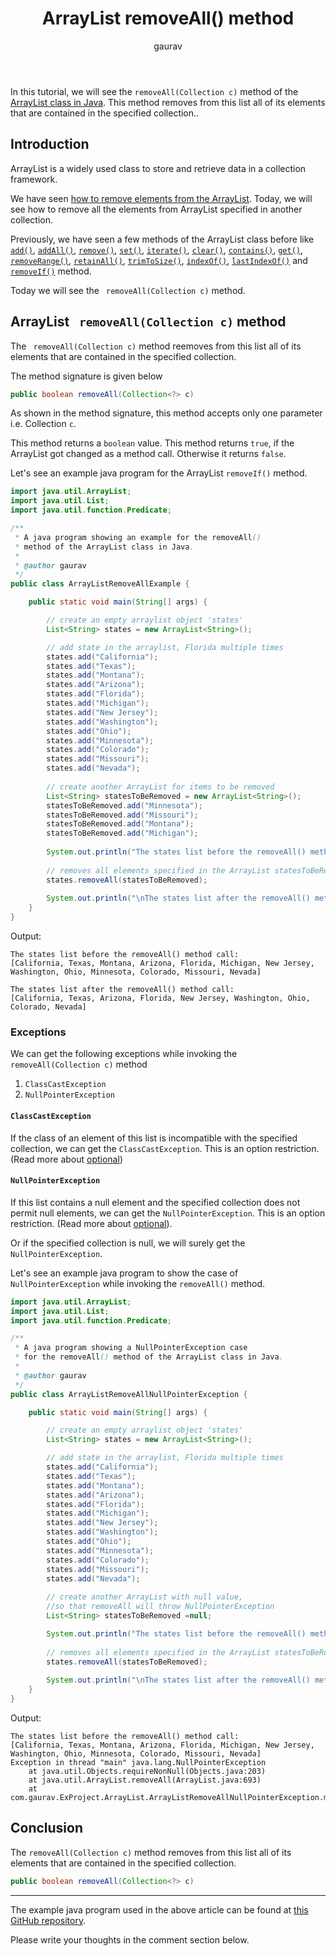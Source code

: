 ﻿---  
layout: post  
title: "ArrayList removeAll() method"  
author: gaurav  
categories: [Collections, ArrayList]  
description: "In this tutorial, we will see the removeAll(Collection c) method of the Arraylist class in Java."  
---
In this tutorial, we will see the `removeAll(Collection c)` method of the  [ArrayList class in Java](https://coderolls.com/arraylist-in-java/). This method removes from this list all of its elements that are contained in the specified collection..

## Introduction  
ArrayList is a widely used class to store and retrieve data in a collection framework.

We have seen [how to remove elements from the ArrayList](https://coderolls.com/remove-element-from-arraylist/). Today, we will see how to remove all the elements from ArrayList specified in another collection.                                                                                                                                                                                       

Previously, we have seen a few methods of the ArrayList class before like [`add()`](https://coderolls.com/add-element-in-arraylist/), [`addAll()`](http://https://coderolls.com/arraylist-addall-method-in-java/), [`remove()`](https://coderolls.com/remove-element-from-arraylist/), [`set()`](https://coderolls.com/change-element-in-arraylist/), [`iterate()`](https://coderolls.com/iterating-the-arraylist-in-java/), [`clear()`](https://coderolls.com/arraylist-clear-method-in-java/),  [`contains()`](https://coderolls.com/arraylist-contains-method), [`get()`](https://coderolls.com/arraylist-get-method), [`removeRange()`](https://coderolls.com/arraylist-removerange-method), [`retainAll()`](https://coderolls.com/arraylist-retainall-method),  [`trimToSize()`](https://coderolls.com/arraylist-trimtosize-method), [`indexOf()`](https://coderolls.com/arraylist-indexof-method),   [`lastIndexOf()`](https://coderolls.com/arraylist-lastindexof-method)  and [`removeIf()`](https://coderolls.com/arraylist-removeIf-method) method. 

Today we will see the ` removeAll(Collection c)` method.
  

## ArrayList ` removeAll(Collection c)` method  

The ` removeAll(Collection c)` method reemoves from this list all of its elements that are contained in the specified collection.

The method signature is given below

```java
public boolean removeAll(Collection<?> c)
```

As shown in the method signature, this method accepts only one parameter i.e. Collection `c`. 

This method returns a `boolean` value. This method returns `true`, if the ArrayList got changed as a method call. Otherwise it returns `false`. 

Let's see an example java program for the ArrayList `removeIf()` method.

```java
import java.util.ArrayList;
import java.util.List;
import java.util.function.Predicate;

/**
 * A java program showing an example for the removeAll()
 * method of the ArrayList class in Java.
 * 
 * @author gaurav
 */
public class ArrayListRemoveAllExample {

	public static void main(String[] args) {

		// create an empty arraylist object 'states'
		List<String> states = new ArrayList<String>();

		// add state in the arraylist, Florida multiple times
		states.add("California");
		states.add("Texas");
		states.add("Montana");
		states.add("Arizona");
		states.add("Florida");
		states.add("Michigan");
		states.add("New Jersey");
		states.add("Washington");
		states.add("Ohio");
		states.add("Minnesota");
		states.add("Colorado");
		states.add("Missouri");
		states.add("Nevada");		
		
		// create another ArrayList for items to be removed
		List<String> statesToBeRemoved = new ArrayList<String>();
		statesToBeRemoved.add("Minnesota");
		statesToBeRemoved.add("Missouri");
		statesToBeRemoved.add("Montana");
		statesToBeRemoved.add("Michigan");
		
		System.out.println("The states list before the removeAll() method call: \n" + states);
		
		// removes all elements specified in the ArrayList statesToBeRemoved 
		states.removeAll(statesToBeRemoved); 
		
		System.out.println("\nThe states list after the removeAll() method call: \n" + states);
	}
}
```

Output:  
```
The states list before the removeAll() method call: 
[California, Texas, Montana, Arizona, Florida, Michigan, New Jersey, Washington, Ohio, Minnesota, Colorado, Missouri, Nevada]

The states list after the removeAll() method call: 
[California, Texas, Arizona, Florida, New Jersey, Washington, Ohio, Colorado, Nevada]
```

### Exceptions
We can get the following exceptions while invoking the `removeAll(Collection c)` method

1. `ClassCastException` 
2. `NullPointerException`

#### `ClassCastException`
If the class of an element of this list is incompatible with the specified collection, we can get the `ClassCastException`. This is an option restriction. (Read more about [optional](https://docs.oracle.com/javase/8/docs/api/java/util/Collection.html#optional-restrictions))

#### `NullPointerException` 
If this list contains a null element and the specified collection does not permit null elements, we can get the `NullPointerException`. This is an option restriction. (Read more about [optional](https://docs.oracle.com/javase/8/docs/api/java/util/Collection.html#optional-restrictions)). 

Or if the specified collection is null, we will surely get the `NullPointerException`.

Let's see an example java program to show the case of `NullPointerException` while invoking the `removeAll()` method.

```java
import java.util.ArrayList;
import java.util.List;
import java.util.function.Predicate;

/**
 * A java program showing a NullPointerException case 
 * for the removeAll() method of the ArrayList class in Java.
 * 
 * @author gaurav
 */
public class ArrayListRemoveAllNullPointerException {

	public static void main(String[] args) {

		// create an empty arraylist object 'states'
		List<String> states = new ArrayList<String>();

		// add state in the arraylist, Florida multiple times
		states.add("California");
		states.add("Texas");
		states.add("Montana");
		states.add("Arizona");
		states.add("Florida");
		states.add("Michigan");
		states.add("New Jersey");
		states.add("Washington");
		states.add("Ohio");
		states.add("Minnesota");
		states.add("Colorado");
		states.add("Missouri");
		states.add("Nevada");		
		
		// create another ArrayList with null value, 
		//so that removeAll will throw NullPointerException
		List<String> statesToBeRemoved =null;

		System.out.println("The states list before the removeAll() method call: \n" + states);
		
		// removes all elements specified in the ArrayList statesToBeRemoved 
		states.removeAll(statesToBeRemoved); 
		
		System.out.println("\nThe states list after the removeAll() method call: \n" + states);
	}
}
```
Output:
```
The states list before the removeAll() method call: 
[California, Texas, Montana, Arizona, Florida, Michigan, New Jersey, Washington, Ohio, Minnesota, Colorado, Missouri, Nevada]
Exception in thread "main" java.lang.NullPointerException
	at java.util.Objects.requireNonNull(Objects.java:203)
	at java.util.ArrayList.removeAll(ArrayList.java:693)
	at com.gaurav.ExProject.ArrayList.ArrayListRemoveAllNullPointerException.main(ArrayListRemoveAllNullPointerException.java:43)
```

## Conclusion  

The `removeAll(Collection c)` method removes from this list all of its elements that are contained in the specified collection.
```java
public boolean removeAll(Collection<?> c)
```
---

The example java program used in the above article can be found at [this GitHub repository](https://github.com/coderolls/blogpost-coding-examples/tree/main/collections/arraylist/arraylist-removeall-method).  

Please write your thoughts in the comment section below.
